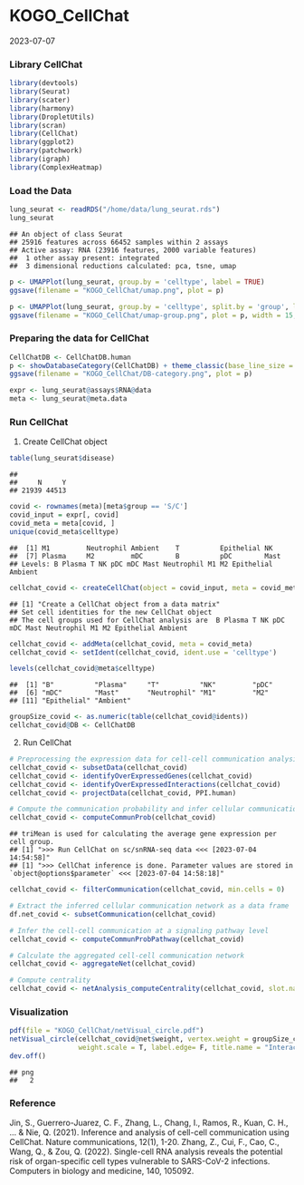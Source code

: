 KOGO_CellChat
================
2023-07-07

### **Library CellChat**

``` r
library(devtools)
library(Seurat)
library(scater)
library(harmony)
library(DropletUtils)
library(scran)
library(CellChat)
library(ggplot2)
library(patchwork)
library(igraph)
library(ComplexHeatmap)
```

### **Load the Data**

``` r
lung_seurat <- readRDS("/home/data/lung_seurat.rds")
lung_seurat
```

    ## An object of class Seurat 
    ## 25916 features across 66452 samples within 2 assays 
    ## Active assay: RNA (23916 features, 2000 variable features)
    ##  1 other assay present: integrated
    ##  3 dimensional reductions calculated: pca, tsne, umap

``` r
p <- UMAPPlot(lung_seurat, group.by = 'celltype', label = TRUE)
ggsave(filename = "KOGO_CellChat/umap.png", plot = p)
```

``` r
p <- UMAPPlot(lung_seurat, group.by = 'celltype', split.by = 'group', label = TRUE)
ggsave(filename = "KOGO_CellChat/umap-group.png", plot = p, width = 15, height = 6)
```

### **Preparing the data for CellChat**

``` r
CellChatDB <- CellChatDB.human
p <- showDatabaseCategory(CellChatDB) + theme_classic(base_line_size = 0)
ggsave(filename = "KOGO_CellChat/DB-category.png", plot = p)
```

``` r
expr <- lung_seurat@assays$RNA@data
meta <- lung_seurat@meta.data
```

### **Run CellChat**

1.  Create CellChat object

``` r
table(lung_seurat$disease)
```

    ## 
    ##     N     Y 
    ## 21939 44513

``` r
covid <- rownames(meta)[meta$group == 'S/C']
covid_input = expr[, covid]
covid_meta = meta[covid, ]
unique(covid_meta$celltype)
```

    ##  [1] M1         Neutrophil Ambient    T          Epithelial NK        
    ##  [7] Plasma     M2         mDC        B          pDC        Mast      
    ## Levels: B Plasma T NK pDC mDC Mast Neutrophil M1 M2 Epithelial Ambient

``` r
cellchat_covid <- createCellChat(object = covid_input, meta = covid_meta, group.by = 'celltype')
```

    ## [1] "Create a CellChat object from a data matrix"
    ## Set cell identities for the new CellChat object 
    ## The cell groups used for CellChat analysis are  B Plasma T NK pDC mDC Mast Neutrophil M1 M2 Epithelial Ambient

``` r
cellchat_covid <- addMeta(cellchat_covid, meta = covid_meta)
cellchat_covid <- setIdent(cellchat_covid, ident.use = 'celltype')

levels(cellchat_covid@meta$celltype)
```

    ##  [1] "B"          "Plasma"     "T"          "NK"         "pDC"       
    ##  [6] "mDC"        "Mast"       "Neutrophil" "M1"         "M2"        
    ## [11] "Epithelial" "Ambient"

``` r
groupSize_covid <- as.numeric(table(cellchat_covid@idents))
cellchat_covid@DB <- CellChatDB
```

2.  Run CellChat

``` r
# Preprocessing the expression data for cell-cell communication analysis
cellchat_covid <- subsetData(cellchat_covid)
cellchat_covid <- identifyOverExpressedGenes(cellchat_covid)
cellchat_covid <- identifyOverExpressedInteractions(cellchat_covid)
cellchat_covid <- projectData(cellchat_covid, PPI.human)

# Compute the communication probability and infer cellular communication network
cellchat_covid <- computeCommunProb(cellchat_covid)
```

    ## triMean is used for calculating the average gene expression per cell group. 
    ## [1] ">>> Run CellChat on sc/snRNA-seq data <<< [2023-07-04 14:54:58]"
    ## [1] ">>> CellChat inference is done. Parameter values are stored in `object@options$parameter` <<< [2023-07-04 14:58:18]"

``` r
cellchat_covid <- filterCommunication(cellchat_covid, min.cells = 0)

# Extract the inferred cellular communication network as a data frame
df.net_covid <- subsetCommunication(cellchat_covid)

# Infer the cell-cell communication at a signaling pathway level
cellchat_covid <- computeCommunProbPathway(cellchat_covid)

# Calculate the aggregated cell-cell communication network
cellchat_covid <- aggregateNet(cellchat_covid)

# Compute centrality
cellchat_covid <- netAnalysis_computeCentrality(cellchat_covid, slot.name = "netP")
```

### **Visualization**

``` r
pdf(file = "KOGO_CellChat/netVisual_circle.pdf")
netVisual_circle(cellchat_covid@net$weight, vertex.weight = groupSize_covid,
                 weight.scale = T, label.edge= F, title.name = "Interaction weights/strength")
dev.off()
```

    ## png 
    ##   2

### **Reference**

Jin, S., Guerrero-Juarez, C. F., Zhang, L., Chang, I., Ramos, R., Kuan,
C. H., … & Nie, Q. (2021). Inference and analysis of cell-cell
communication using CellChat. Nature communications, 12(1), 1-20. Zhang,
Z., Cui, F., Cao, C., Wang, Q., & Zou, Q. (2022). Single-cell RNA
analysis reveals the potential risk of organ-specific cell types
vulnerable to SARS-CoV-2 infections. Computers in biology and medicine,
140, 105092.
